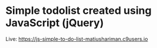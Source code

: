 # Simple todolist created using JavaScript (jQuery)

Live: https://js-simple-to-do-list-matiushariman.c9users.io
